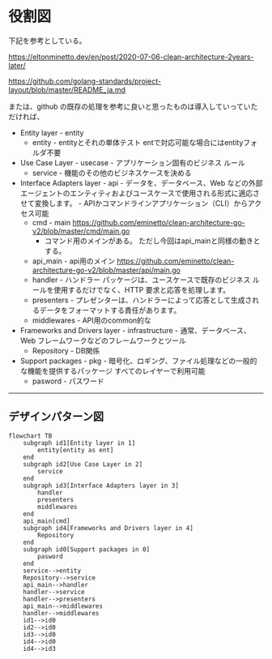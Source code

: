 # 役割図
下記を参考としている。

https://eltonminetto.dev/en/post/2020-07-06-clean-architecture-2years-later/

https://github.com/golang-standards/project-layout/blob/master/README_ja.md

または、github の既存の処理を参考に良いと思ったものは導入していっていただければ、
- Entity layer - entity
  - entity - entityとそれの単体テスト entで対応可能な場合にはentityフォルダ不要
- Use Case Layer - usecase - アプリケーション固有のビジネス ルール
  - service - 機能のその他のビジネスケースを決める
- Interface Adapters layer - api - データを、データベース、Web などの外部エージェントのエンティティおよびユースケースで使用される形式に適応させて変換します。 - APIかコマンドラインアプリケーション（CLI）からアクセス可能
  - cmd - main https://github.com/eminetto/clean-architecture-go-v2/blob/master/cmd/main.go
    - コマンド用のメインがある。 ただし今回はapi_mainと同様の動きとする。
  - api_main - api用のメイン https://github.com/eminetto/clean-architecture-go-v2/blob/master/api/main.go
  - handler - ハンドラー パッケージは、ユースケースで既存のビジネス ルールを使用するだけでなく、HTTP 要求と応答を処理します。
  - presenters - プレゼンターは、ハンドラーによって応答として生成されるデータをフォーマットする責任があります。
  - middlewares - API用のcommon的な
- Frameworks and Drivers layer  - infrastructure - 通常、データベース、Web フレームワークなどのフレームワークとツール
  - Repository - DB関係
- Support packages - pkg - 暗号化、ロギング、ファイル処理などの一般的な機能を提供するパッケージ すべてのレイヤーで利用可能
  - pasword - パスワード

---------------

## デザインパターン図
```mermaid
flowchart TB
    subgraph id1[Entity layer in 1]
        entity[entity as ent]
    end
    subgraph id2[Use Case Layer in 2]
        service
    end
    subgraph id3[Interface Adapters layer in 3]
        handler
        presenters
        middlewares
    end
    api_main[cmd]
    subgraph id4[Frameworks and Drivers layer in 4]
        Repository
    end
    subgraph id0[Support packages in 0]
        pasword
    end
    service-->entity
    Repository-->service
    api_main-->handler
    handler-->service
    handler-->presenters
    api_main-->middlewares
    handler-->middlewares
    id1-->id0
    id2-->id0
    id3-->id0
    id4-->id0
    id4-->id3
```